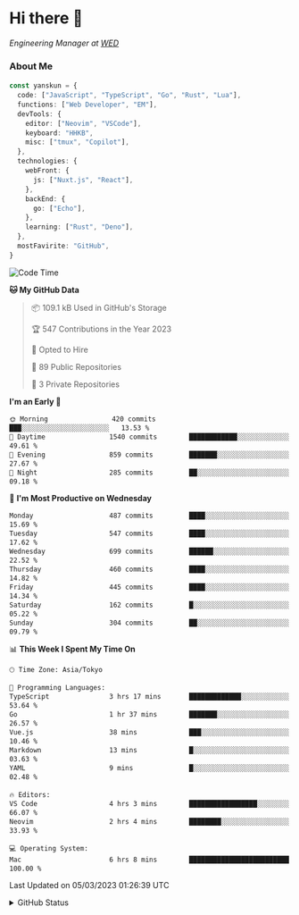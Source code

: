 # Hi there&nbsp;:wave:

<!-- ![Alt text](https://spotify-recently-played-readme.vercel.app/api?user=31kynbuubkiu3r4qh4hjuaglhfay) -->

_Engineering Manager at [WED](https://github.com/wedinc)_

### About Me

```ts
const yanskun = {
  code: ["JavaScript", "TypeScript", "Go", "Rust", "Lua"],
  functions: ["Web Developer", "EM"],
  devTools: {
    editor: ["Neovim", "VSCode"],
    keyboard: "HHKB",
    misc: ["tmux", "Copilot"],
  },
  technologies: {
    webFront: {
      js: ["Nuxt.js", "React"],
    },
    backEnd: {
      go: ["Echo"],
    },
    learning: ["Rust", "Deno"],
  },
  mostFavirite: "GitHub",
}
```

<!--START_SECTION:waka-->
![Code Time](http://img.shields.io/badge/Code%20Time-198%20hrs%2032%20mins-blue)

**🐱 My GitHub Data** 

> 📦 109.1 kB Used in GitHub's Storage 
 > 
> 🏆 547 Contributions in the Year 2023
 > 
> 💼 Opted to Hire
 > 
> 📜 89 Public Repositories 
 > 
> 🔑 3 Private Repositories 
 > 
**I'm an Early 🐤** 

```text
🌞 Morning                420 commits         ███░░░░░░░░░░░░░░░░░░░░░░   13.53 % 
🌆 Daytime                1540 commits        ████████████░░░░░░░░░░░░░   49.61 % 
🌃 Evening                859 commits         ███████░░░░░░░░░░░░░░░░░░   27.67 % 
🌙 Night                  285 commits         ██░░░░░░░░░░░░░░░░░░░░░░░   09.18 % 
```
📅 **I'm Most Productive on Wednesday** 

```text
Monday                   487 commits         ████░░░░░░░░░░░░░░░░░░░░░   15.69 % 
Tuesday                  547 commits         ████░░░░░░░░░░░░░░░░░░░░░   17.62 % 
Wednesday                699 commits         ██████░░░░░░░░░░░░░░░░░░░   22.52 % 
Thursday                 460 commits         ████░░░░░░░░░░░░░░░░░░░░░   14.82 % 
Friday                   445 commits         ████░░░░░░░░░░░░░░░░░░░░░   14.34 % 
Saturday                 162 commits         █░░░░░░░░░░░░░░░░░░░░░░░░   05.22 % 
Sunday                   304 commits         ██░░░░░░░░░░░░░░░░░░░░░░░   09.79 % 
```


📊 **This Week I Spent My Time On** 

```text
🕑︎ Time Zone: Asia/Tokyo

💬 Programming Languages: 
TypeScript               3 hrs 17 mins       █████████████░░░░░░░░░░░░   53.64 % 
Go                       1 hr 37 mins        ███████░░░░░░░░░░░░░░░░░░   26.57 % 
Vue.js                   38 mins             ███░░░░░░░░░░░░░░░░░░░░░░   10.46 % 
Markdown                 13 mins             █░░░░░░░░░░░░░░░░░░░░░░░░   03.63 % 
YAML                     9 mins              █░░░░░░░░░░░░░░░░░░░░░░░░   02.48 % 

🔥 Editors: 
VS Code                  4 hrs 3 mins        █████████████████░░░░░░░░   66.07 % 
Neovim                   2 hrs 4 mins        ████████░░░░░░░░░░░░░░░░░   33.93 % 

💻 Operating System: 
Mac                      6 hrs 8 mins        █████████████████████████   100.00 % 
```


 Last Updated on 05/03/2023 01:26:39 UTC
<!--END_SECTION:waka-->

<details>
<summary>GitHub Status</summary>
<picture>
  <source media="(prefers-color-scheme: dark)" srcset="https://raw.githubusercontent.com/yanskun/yanskun/master/profile-summary-card-output/nord_dark/0-profile-details.svg">
 <img src="https://raw.githubusercontent.com/yanskun/yanskun/master/profile-summary-card-output/default/0-profile-details.svg">
</picture>
<br>
<picture>
  <source media="(prefers-color-scheme: dark)" srcset="https://raw.githubusercontent.com/yanskun/yanskun/master/profile-summary-card-output/nord_dark/1-repos-per-language.svg">
 <img src="https://raw.githubusercontent.com/yanskun/yanskun/master/profile-summary-card-output/default/1-repos-per-language.svg">
</picture>
<picture>
  <source media="(prefers-color-scheme: dark)" srcset="https://raw.githubusercontent.com/yanskun/yanskun/master/profile-summary-card-output/nord_dark/2-most-commit-language.svg">
 <img src="https://raw.githubusercontent.com/yanskun/yanskun/master/profile-summary-card-output/default/2-most-commit-language.svg">
</picture>
<br>
<picture>
  <source media="(prefers-color-scheme: dark)" srcset="https://raw.githubusercontent.com/yanskun/yanskun/master/profile-summary-card-output/nord_dark/3-stats.svg">
 <img src="https://raw.githubusercontent.com/yanskun/yanskun/master/profile-summary-card-output/default/3-stats.svg">
</picture>
<picture>
  <source media="(prefers-color-scheme: dark)" srcset="https://raw.githubusercontent.com/yanskun/yanskun/master/profile-summary-card-output/nord_dark/4-productive-time.svg">
 <img src="https://raw.githubusercontent.com/yanskun/yanskun/master/profile-summary-card-output/default/4-productive-time.svg">
</picture>
</details>

